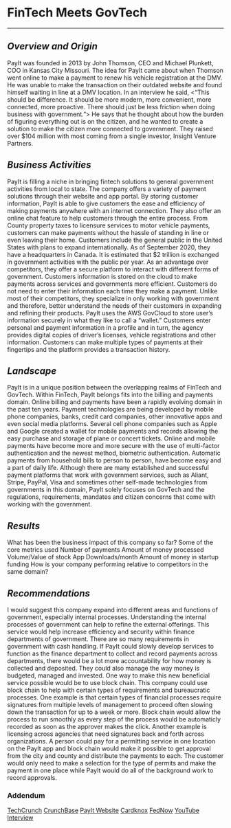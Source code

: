 # **FinTech Meets GovTech**
---
## *Overview and Origin*
PayIt was founded in 2013 by John Thomson, CEO and Michael Plunkett, COO in Kansas City Missouri. The idea for PayIt came about when Thomson went online to make a payment to renew his vehicle registration at the DMV. He was unable to make the transaction on their outdated website and found himself waiting in line at a DMV location. In an interview he said, 
<“This should be difference. It should be more modern, more convenient, more connected, more proactive. There should just be less friction when doing business with government.”>
He says that he thought about how the burden of figuring everything out is on the citizen, and he wanted to create a solution to make the citizen more connected to government.
They raised over $104 million with most coming from a single investor, Insight Venture Partners.
## *Business Activities*
PayIt is filling a niche in bringing fintech solutions to general government activities from local to state. The company offers a variety of payment solutions through their website and app portal. By storing customer information, PayIt is able to give customers the ease and efficiency of making payments anywhere with an internet connection. They also offer an online chat feature to help customers through the entire process. From County property taxes to licensure services to motor vehicle payments, customers can make payments without the hassle of standing in line or even leaving their home. 
Customers include the general public in the United States with plans to expand internationally. As of September 2020, they have a headquarters in Canada. It is estimated that $2 trillion is exchanged in government activities with the public per year.
As an advantage over competitors, they offer a secure platform to interact with different forms of government. Customers information is stored on the cloud to make payments across services and governments more efficient. Customers do not need to enter their information each time they make a payment. Unlike most of their competitors, they specialize in only working with government and therefore, better understand the needs of their customers in expanding and refining their products.
PayIt uses the AWS GovCloud to store user’s information securely in what they like to call a “wallet.” Customers enter personal and payment information in a profile and in turn, the agency provides digital copies of driver’s licenses, vehicle registrations and other information. Customers can make multiple types of payments at their fingertips and the platform provides a transaction history.
## *Landscape*
PayIt is in a unique position between the overlapping realms of FinTech and GovTech. Within FinTech, PayIt belongs fits into the billing and payments domain. Online billing and payments have been a rapidly evolving domain in the past ten years. Payment technologies are being developed by mobile phone companies, banks, credit card companies, other innovative apps and even social media platforms. Several cell phone companies such as Apple and Google created a wallet for mobile payments and records allowing the easy purchase and storage of plane or concert tickets. Online and mobile payments have become more and more secure with the use of multi-factor authentication and the newest method, biometric authentication. Automatic payments from household bills to person to person, have become easy and a part of daily life. Although there are many established and successful payment platforms that work with government services, such as Aliant, Stripe, PayPal, Visa and sometimes other self-made technologies from governments in this domain, PayIt solely focuses on GovTech and the regulations, requirements, mandates and citizen concerns that come with working with the government.
## *Results*
What has been the business impact of this company so far?
Some of the core metrics used Number of payments
Amount of money processed
Volume/Value of stock
App Downloads/month
Amount of money in startup funding
How is your company performing relative to competitors in the same domain? 
## *Recommendations*
I would suggest this company expand into different areas and functions of government, especially internal processes. Understanding the internal processes of government can help to refine the external offerings. This service would help increase efficiency and security within finance departments of government. There are so many requirements in government with cash handling. If PayIt could slowly develop services to function as the finance department to collect and record payments across departments, there would be a lot more accountability for how money is collected and deposited. They could also manage the way money is budgeted, managed and invested.
One way to make this new beneficial service possible would be to use block chain. This company could use block chain to help with certain types of requirements and bureaucratic processes. One example is that certain types of financial processes require signatures from multiple levels of management to proceed often slowing down the transaction for up to a week or more. Block chain would allow the process to run smoothly as every step of the process would be automaticly recorded as soon as the approver makes the click. Another example is licensing across agencies that need signatures back and forth across organizations. A person could pay for a permitting service in one location on the PayIt app and block chain would make it possible to get approval from the city and county and distribute the payments to each. The customer would only need to make a selection for the type of permits and make the payment in one place while PayIt would do all of the background work to record approvals.
### Addendum
[TechCrunch](https://techcrunch.com/2019/03/28/payit-a-payments-platform-designed-for-public-services-raises-100m-from-insight-partners/)
[CrunchBase](https://www.crunchbase.com/organization/payit)
[PayIt Website](https://payitgov.com/about-us/)
[Cardknox](https://www.cardknox.com/white-papers/payment-methods-history-and-future/)
[FedNow](https://www.frbservices.org/financial-services/fednow/trending-world-faster-instant-payments.html)
[YouTube Interview](https://www.youtube.com/watch?v=z9fmgG9EjbY&t=320s)
